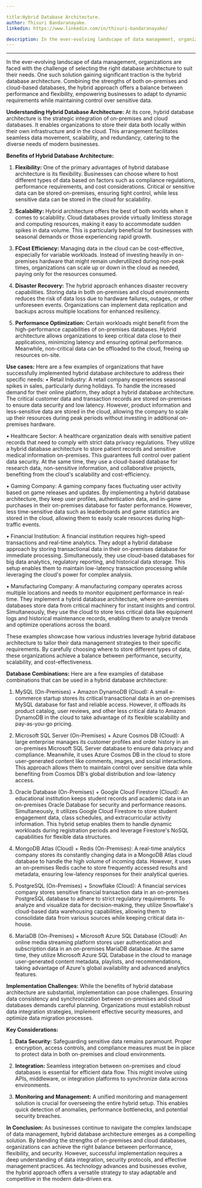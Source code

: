 ```yaml
---

title:Hybrid Database Architecture.
author: Thisuri Bandaranayake.
linkedin: https://www.linkedin.com/in/thisuri-bandaranayake/

description: In the ever-evolving landscape of data management, organizations are faced with the challenge of selecting the right database architecture to suit their needs. One such solution gaining significant traction is the hybrid database architecture. Combining the strengths of both on-premises and cloud-based databases, the hybrid approach offers a balance between performance and flexibility, empowering businesses to adapt to dynamic requirements while maintaining control over sensitive data.
---
```

___

In the ever-evolving landscape of data management, organizations are faced with the challenge of selecting the right database architecture to suit their needs. One such solution gaining significant traction is the hybrid database architecture. Combining the strengths of both on-premises and cloud-based databases, the hybrid approach offers a balance between performance and flexibility, empowering businesses to adapt to dynamic requirements while maintaining control over sensitive data.

**Understanding Hybrid Database Architecture:**
At its core, hybrid database architecture is the strategic integration of on-premises and cloud databases. It enables organizations to store their data both locally within their own infrastructure and in the cloud. This arrangement facilitates seamless data movement, scalability, and redundancy, catering to the diverse needs of modern businesses.

**Benefits of Hybrid Database Architecture:**
1.	**Flexibility:** One of the primary advantages of hybrid database architecture is its flexibility. Businesses can choose where to host different types of data based on factors such as compliance regulations, performance requirements, and cost considerations. Critical or sensitive data can be stored on-premises, ensuring tight control, while less sensitive data can be stored in the cloud for scalability.

2.	**Scalability:** Hybrid architecture offers the best of both worlds when it comes to scalability. Cloud databases provide virtually limitless storage and computing resources, making it easy to accommodate sudden spikes in data volume. This is particularly beneficial for businesses with seasonal demands or those experiencing rapid growth.

3.	**FCost Efficiency:** Managing data in the cloud can be cost-effective, especially for variable workloads. Instead of investing heavily in on-premises hardware that might remain underutilized during non-peak times, organizations can scale up or down in the cloud as needed, paying only for the resources consumed.

4.	**Disaster Recovery:** The hybrid approach enhances disaster recovery capabilities. Storing data in both on-premises and cloud environments reduces the risk of data loss due to hardware failures, outages, or other unforeseen events. Organizations can implement data replication and backups across multiple locations for enhanced resiliency.

5.	**Performance Optimization:** Certain workloads might benefit from the high-performance capabilities of on-premises databases. Hybrid architecture allows organizations to keep critical data close to their applications, minimizing latency and ensuring optimal performance. Meanwhile, non-critical data can be offloaded to the cloud, freeing up resources on-site.


**Use cases:**
Here are a few examples of organizations that have successfully implemented hybrid database architecture to address their specific needs:
•	Retail Industry:
A retail company experiences seasonal spikes in sales, particularly during holidays. To handle the increased demand for their online platform, they adopt a hybrid database architecture. The critical customer data and transaction records are stored on-premises to ensure data security and low latency. However, product information and less-sensitive data are stored in the cloud, allowing the company to scale up their resources during peak periods without investing in additional on-premises hardware.

•	Healthcare Sector:
A healthcare organization deals with sensitive patient records that need to comply with strict data privacy regulations. They utilize a hybrid database architecture to store patient records and sensitive medical information on-premises. This guarantees full control over patient data security. At the same time, they use a cloud-based database for research data, non-sensitive information, and collaborative projects, benefiting from the cloud's scalability and cost-efficiency.

•	Gaming Company:
A gaming company faces fluctuating user activity based on game releases and updates. By implementing a hybrid database architecture, they keep user profiles, authentication data, and in-game purchases in their on-premises database for faster performance. However, less time-sensitive data such as leaderboards and game statistics are stored in the cloud, allowing them to easily scale resources during high-traffic events.

•	Financial Institution:
A financial institution requires high-speed transactions and real-time analytics. They adopt a hybrid database approach by storing transactional data in their on-premises database for immediate processing. Simultaneously, they use cloud-based databases for big data analytics, regulatory reporting, and historical data storage. This setup enables them to maintain low-latency transaction processing while leveraging the cloud's power for complex analysis.


•	Manufacturing Company:
A manufacturing company operates across multiple locations and needs to monitor equipment performance in real-time. They implement a hybrid database architecture, where on-premises databases store data from critical machinery for instant insights and control. Simultaneously, they use the cloud to store less critical data like equipment logs and historical maintenance records, enabling them to analyze trends and optimize operations across the board.

These examples showcase how various industries leverage hybrid database architecture to tailor their data management strategies to their specific requirements. By carefully choosing where to store different types of data, these organizations achieve a balance between performance, security, scalability, and cost-effectiveness.

**Database Combinations:**
Here are a few examples of database combinations that can be used in a hybrid database architecture:
1.	MySQL (On-Premises) + Amazon DynamoDB (Cloud):
A small e-commerce startup stores its critical transactional data in an on-premises MySQL database for fast and reliable access. However, it offloads its product catalog, user reviews, and other less critical data to Amazon DynamoDB in the cloud to take advantage of its flexible scalability and pay-as-you-go pricing.

2.	Microsoft SQL Server (On-Premises) + Azure Cosmos DB (Cloud):
A large enterprise manages its customer profiles and order history in an on-premises Microsoft SQL Server database to ensure data privacy and compliance. Meanwhile, it uses Azure Cosmos DB in the cloud to store user-generated content like comments, images, and social interactions. This approach allows them to maintain control over sensitive data while benefiting from Cosmos DB's global distribution and low-latency access.

3.	Oracle Database (On-Premises) + Google Cloud Firestore (Cloud):
An educational institution keeps student records and academic data in an on-premises Oracle Database for security and performance reasons. Simultaneously, it utilizes Google Cloud Firestore to store student engagement data, class schedules, and extracurricular activity information. This hybrid setup enables them to handle dynamic workloads during registration periods and leverage Firestore's NoSQL capabilities for flexible data structures.

4.	MongoDB Atlas (Cloud) + Redis (On-Premises):
A real-time analytics company stores its constantly changing data in a MongoDB Atlas cloud database to handle the high volume of incoming data. However, it uses an on-premises Redis cache to store frequently accessed results and metadata, ensuring low-latency responses for their analytical queries.

5.	PostgreSQL (On-Premises) + Snowflake (Cloud):
A financial services company stores sensitive financial transaction data in an on-premises PostgreSQL database to adhere to strict regulatory requirements. To analyze and visualize data for decision-making, they utilize Snowflake's cloud-based data warehousing capabilities, allowing them to consolidate data from various sources while keeping critical data in-house.

6.	MariaDB (On-Premises) + Microsoft Azure SQL Database (Cloud):
An online media streaming platform stores user authentication and subscription data in an on-premises MariaDB database. At the same time, they utilize Microsoft Azure SQL Database in the cloud to manage user-generated content metadata, playlists, and recommendations, taking advantage of Azure's global availability and advanced analytics features.


**Implementation Challenges:**
While the benefits of hybrid database architecture are substantial, implementation can pose challenges. Ensuring data consistency and synchronization between on-premises and cloud databases demands careful planning. Organizations must establish robust data integration strategies, implement effective security measures, and optimize data migration processes.

**Key Considerations:**
1.	**Data Security:** Safeguarding sensitive data remains paramount. Proper encryption, access controls, and compliance measures must be in place to protect data in both on-premises and cloud environments.

2.	**Integration:** Seamless integration between on-premises and cloud databases is essential for efficient data flow. This might involve using APIs, middleware, or integration platforms to synchronize data across environments.

3.	**Monitoring and Management:** A unified monitoring and management solution is crucial for overseeing the entire hybrid setup. This enables quick detection of anomalies, performance bottlenecks, and potential security breaches.

**In Conclusion:**
As businesses continue to navigate the complex landscape of data management, hybrid database architecture emerges as a compelling solution. By blending the strengths of on-premises and cloud databases, organizations can achieve the right balance between performance, flexibility, and security. However, successful implementation requires a deep understanding of data integration, security protocols, and effective management practices. As technology advances and businesses evolve, the hybrid approach offers a versatile strategy to stay adaptable and competitive in the modern data-driven era.



